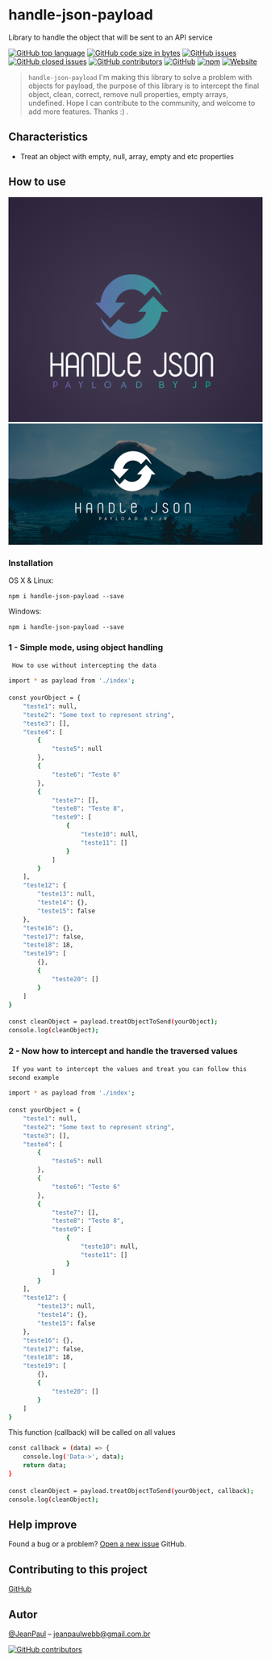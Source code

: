 # handle-json-payload
Library to handle the object that will be sent to an API service

[![GitHub top language](https://img.shields.io/github/languages/top/JeanPaulll/handle-json-payload#readme.svg)]()
[![GitHub code size in bytes](https://img.shields.io/github/languages/code-size/JeanPaulll/handle-json-payload.svg)]()
[![GitHub issues](https://img.shields.io/github/issues/JeanPaulll/handle-json-payload.svg)]()
[![GitHub closed issues](https://img.shields.io/github/issues-closed/JeanPaulll/handle-json-payload.svg)]()
[![GitHub contributors](https://img.shields.io/github/contributors/JeanPaulll/handle-json-payload.svg)]()
[![GitHub](https://img.shields.io/github/license/mashape/apistatus.svg)](https://github.com/JeanPaulll/handle-json-payload)
[![npm](https://img.shields.io/npm/v/handle-json-payload.svg)]()
[![Website](https://img.shields.io/website-up-down-green-red/http/shields.io.svg?label=agenciacriamais)](http://www.agenciacriamais.com.br)

> `handle-json-payload` I'm making this library to solve a problem with objects for payload, the purpose of this library is to intercept the final object, clean, correct, remove null properties, empty arrays, undefined. Hope I can contribute to the community, and welcome to add more features. Thanks :)
.

## Characteristics
* Treat an object with empty, null, array, empty and etc properties

## How to use

![](https://raw.githubusercontent.com/JeanPaulll/handle-json-payload/main/doc/1.png)
![](https://raw.githubusercontent.com/JeanPaulll/handle-json-payload/main/doc/2.png)

### Installation
OS X & Linux:
````
npm i handle-json-payload --save
````
Windows:
````
npm i handle-json-payload --save
````

### 1 - Simple mode, using object handling

` How to use without intercepting the data`

`````sh
import * as payload from './index';

const yourObject = {
    "teste1": null,
    "teste2": "Some text to represent string",
    "teste3": [],
    "teste4": [
        {
            "teste5": null
        },
        {
            "teste6": "Teste 6"
        },
        {
            "teste7": [],
            "teste8": "Teste 8",
            "teste9": [
                {
                    "teste10": null,
                    "teste11": []
                }
            ]
        }
    ],
    "teste12": {
        "teste13": null,
        "teste14": {},
        "teste15": false
    },
    "teste16": {},
    "teste17": false,
    "teste18": 18,
    "teste19": [
        {},
        {
            "teste20": []
        }
    ]
}

const cleanObject = payload.treatObjectToSend(yourObject);
console.log(cleanObject);


`````
### 2 - Now how to intercept and handle the traversed values
` If you want to intercept the values ​​and treat you can follow this second example`

`````sh
import * as payload from './index';

const yourObject = {
    "teste1": null,
    "teste2": "Some text to represent string",
    "teste3": [],
    "teste4": [
        {
            "teste5": null
        },
        {
            "teste6": "Teste 6"
        },
        {
            "teste7": [],
            "teste8": "Teste 8",
            "teste9": [
                {
                    "teste10": null,
                    "teste11": []
                }
            ]
        }
    ],
    "teste12": {
        "teste13": null,
        "teste14": {},
        "teste15": false
    },
    "teste16": {},
    "teste17": false,
    "teste18": 18,
    "teste19": [
        {},
        {
            "teste20": []
        }
    ]
}
`````

This function (callback) will be called on all values

`````sh
const callback = (data) => {
    console.log('Data->', data);
    return data;
}

const cleanObject = payload.treatObjectToSend(yourObject, callback);
console.log(cleanObject);


`````


## Help improve


Found a bug or a problem? [Open a new issue](https://github.com/JeanPaulll/handle-json-payload/issues)  GitHub.


## Contributing to this project

[GitHub](https://github.com/JeanPaulll/handle-json-payload)

## Autor

[@JeanPaul](https://twitter.com/jeanpaullx) – jeanpaulwebb@gmail.com.br

[![GitHub contributors](https://img.shields.io/github/contributors/JeanPaulll/handle-json-payload.svg)]()

